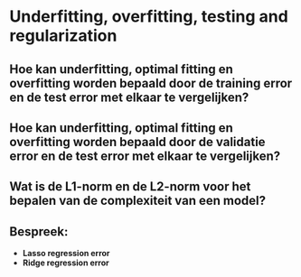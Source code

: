 # Underfitting, overfitting, testing and regularization

## Hoe kan underfitting, optimal fitting en overfitting worden bepaald door de training error en de test error met elkaar te vergelijken?

## Hoe kan underfitting, optimal fitting en overfitting worden bepaald door de validatie error en de test error met elkaar te vergelijken?

## Wat is de L1-norm en de L2-norm voor het bepalen van de complexiteit van een model?

## Bespreek:
- **Lasso regression error**
- **Ridge regression error**